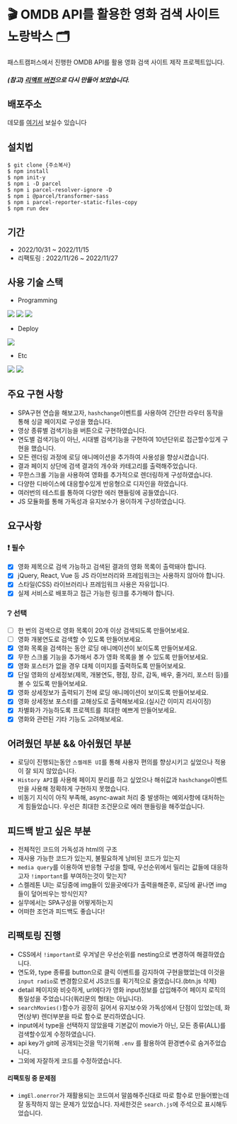 # :clapper: OMDB API를 활용한 영화 검색 사이트 노랑박스 🗂

패스트캠퍼스에서 진행한 OMDB API를 활용 영화 검색 사이트 제작 프로젝트입니다.

##### (참고) [리액트 버전](https://github.com/ghgt1/yellow-box-react)으로 다시 만들어 보았습니다.

## 배포주소

데모를 [여기서](https://yellow-box-jyroh.netlify.app/) 보실수 있습니다 

## 설치법

```shell
$ git clone {주소복사}
$ npm install
$ npm init-y
$ npm i -D parcel
$ npm i parcel-resolver-ignore -D
$ npm i @parcel/transformer-sass
$ npm i parcel-reporter-static-files-copy
$ npm run dev
```

## 기간

- 2022/10/31 ~ 2022/11/15
- 리팩토링 : 2022/11/26 ~ 2022/11/27

## 사용 기술 스택

- Programming

<img src="https://img.shields.io/badge/HTML5-E34F26?style=for-the-badge&logo=HTML5&logoColor=white"> <img src="https://img.shields.io/badge/SCSS-CC6699?style=for-the-badge&logo=SASS&logoColor=white"> <img src="https://img.shields.io/badge/JAVASCRIPT-F7DF1E?style=for-the-badge&logo=JAVASCRIPT&logoColor=white">

- Deploy

<img src="https://img.shields.io/badge/NETLIFY-00C7B7?style=for-the-badge&logo=NETLIFY&logoColor=white">

- Etc

<img src="https://img.shields.io/badge/.ENV-ECD53F?style=for-the-badge&logo=.ENV&logoColor=white"> <img src="https://img.shields.io/badge/PARCEL-8DD6F9?style=for-the-badge&logoColor=white"> 

## 주요 구현 사항

- SPA구현 연습을 해보고자, `hashchange`이벤트를 사용하여 간단한 라우터 동작을 통해 싱글 페이지로 구성을 했습니다.
- 영상 종류별 검색기능을 버튼으로 구현하였습니다.
- 연도별 검색기능이 아닌, 시대별 검색기능을 구현하여 10년단위로 접근할수있게 구현을 했습니다.
- 모든 렌더링 과정에 로딩 애니메이션을 추가하여 사용성을 향상시켰습니다.
- 결과 페이지 상단에 검색 결과의 개수와 카테고리를 출력해주었습니다.
- 무한스크롤 기능을 사용하여 영화를 추가적으로 렌더링하게 구성하였습니다.
- 다양한 디바이스에 대응할수있게 반응형으로 디자인을 하였습니다.
- 여러번의 테스트를 통하여 다양한 에러 핸들링에 공들였습니다.
- JS 모듈화를 통해 가독성과 유지보수가 용이하게 구성하였습니다.

## 요구사항

### :exclamation: 필수

- [x] 영화 제목으로 검색 가능하고 검색된 결과의 영화 목록이 출력돼야 합니다.
- [x] jQuery, React, Vue 등 JS 라이브러리와 프레임워크는 사용하지 않아야 합니다.
- [x] 스타일(CSS) 라이브러리나 프레임워크 사용은 자유입니다.
- [x] 실제 서비스로 배포하고 접근 가능한 링크를 추가해야 합니다.

### :grey_question: 선택

- [ ] 한 번의 검색으로 영화 목록이 20개 이상 검색되도록 만들어보세요.
- [ ] 영화 개봉연도로 검색할 수 있도록 만들어보세요.
- [x] 영화 목록을 검색하는 동안 로딩 애니메이션이 보이도록 만들어보세요.
- [x] 무한 스크롤 기능을 추가해서 추가 영화 목록을 볼 수 있도록 만들어보세요.
- [x] 영화 포스터가 없을 경우 대체 이미지를 출력하도록 만들어보세요.
- [x] 단일 영화의 상세정보(제목, 개봉연도, 평점, 장르, 감독, 배우, 줄거리, 포스터 등)를 볼 수 있도록 만들어보세요.
- [x] 영화 상세정보가 출력되기 전에 로딩 애니메이션이 보이도록 만들어보세요.
- [x] 영화 상세정보 포스터를 고해상도로 출력해보세요.(실시간 이미지 리사이징)
- [x] 차별화가 가능하도록 프로젝트를 최대한 예쁘게 만들어보세요.
- [x] 영화와 관련된 기타 기능도 고려해보세요.

## 어려웠던 부분 && 아쉬웠던 부분

- 로딩이 진행되는동안 `스켈레톤 UI`를 통해 사용자 편의를 향상시키고 싶었으나 적용이 잘 되지 않았습니다.
- `History API`를 사용해 페이지 분리를 하고 싶었으나 해쉬값과 `hashchange`이벤트만을 사용해 정확하게 구현하지 못했습니다.
- 비동기 지식이 아직 부족해, async-await 처리 중 발생하는 예외사항에 대처하는게 힘들었습니다. 우선은 최대한 조건문으로 에러 핸들링을 해주었습니다.

## 피드백 받고 싶은 부분

- 전체적인 코드의 가독성과 html의 구조
- 재사용 가능한 코드가 있는지, 불필요하게 낭비된 코드가 있는지
- `media query`를 이용하여 반응형 구성을 할때, 우선순위에서 밀리는 값들에 대응하고자 `!important`를 부여하는것이 맞는지?
- 스켈레톤 UI는 로딩중에 img들이 있을곳에다가 출력을해준후, 로딩에 끝나면 img들이 덮어씌우는 방식인지?
- 실무에서는 SPA구성을 어떻게하는지
- 어떠한 조언과 피드백도 좋습니다!

## 리팩토링 진행

- CSS에서 `!important`로 우겨넣은 우선순위를 nesting으로 변경하여 해결하였습니다.
- 연도와, type 종류를 button으로 클릭 이벤트를 감지하여 구현을했었는데 이것을 `input radio`로 변경함으로서 JS코드를 획기적으로 줄였습니다.(btn.js 삭제)
- detail 페이지와 비슷하게, url에다가 영화 input정보를 삽입해주어 페이지 로직의 통일성을 주었습니다(쿼리문의 형태는 아닙니다).
- `searchMovies()`함수가 굉장히 길어서 유지보수와 가독성에서 단점이 있었는데, 화면(상부) 렌더부분을 따로 함수로 분리하였습니다.
- input에서 type을 선택하지 않았을때 기본값이 movie가 아닌, 모든 종류(ALL)를 검색할수있게 수정하였습니다.
- api key가 git에 공개되는것을 막기위해 `.env` 를 활용하여 환경변수로 숨겨주었습니다.
- 그외에 자잘하게 코드를 수정하였습니다.

#### 리팩토링 중 문제점

- `imgEl.onerror`가 재활용되는 코드여서 말씀해주신대로 따로 함수로 만들어봤는데 잘 동작하지 않는 문제가 있었습니다. 자세한것은 `search.js`에 주석으로 표시해두었습니다.
